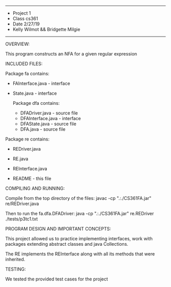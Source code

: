****************
* Project 1 
* Class cs361
* Date 2/27/19
* Kelly Wilmot && Bridgette Milgie
**************** 

OVERVIEW:

 This program constructs an NFA for a given regular expression

INCLUDED FILES:

Package fa contains:
 * FAInterface.java - interface
 * State.java - interface
 	
 	Package dfa contains:
 	* DFADriver.java - source file
 	* DFAInterface.java - interface
 	* DFAState.java - source file
 	* DFA.java - source file
  
  Package re contains:
  * REDriver.java
  * RE.java
  * REInterface.java

 * README - this file


COMPILING AND RUNNING:

 Compile from the top directory of the files:
 javac -cp ".:./CS361FA.jar" re/REDriver.java
 
 Then to run the fa.dfa.DFADriver: 
 java -cp ".:./CS361FA.jar" re.REDriver ./tests/p3tc1.txt 

PROGRAM DESIGN AND IMPORTANT CONCEPTS:

 This project allowed us to practice implementing interfaces, work with packages
 extending abstract classes and java Collections. 

 The RE implements the REInterface along with all its methods that were inherited.   

TESTING:

 We tested the provided test cases for the project



